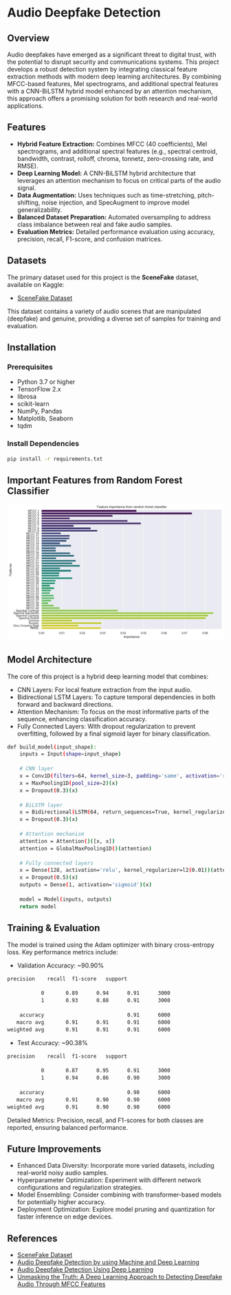 # Audio Deepfake Detection

## Overview

Audio deepfakes have emerged as a significant threat to digital trust, with the potential to disrupt security and communications systems. This project develops a robust detection system by integrating classical feature extraction methods with modern deep learning architectures. By combining MFCC-based features, Mel spectrograms, and additional spectral features with a CNN-BiLSTM hybrid model enhanced by an attention mechanism, this approach offers a promising solution for both research and real-world applications.

## Features

- **Hybrid Feature Extraction:** Combines MFCC (40 coefficients), Mel spectrograms, and additional spectral features (e.g., spectral centroid, bandwidth, contrast, rolloff, chroma, tonnetz, zero-crossing rate, and RMSE).
- **Deep Learning Model:** A CNN-BiLSTM hybrid architecture that leverages an attention mechanism to focus on critical parts of the audio signal.
- **Data Augmentation:** Uses techniques such as time-stretching, pitch-shifting, noise injection, and SpecAugment to improve model generalizability.
- **Balanced Dataset Preparation:** Automated oversampling to address class imbalance between real and fake audio samples.
- **Evaluation Metrics:** Detailed performance evaluation using accuracy, precision, recall, F1-score, and confusion matrices.

## Datasets

The primary dataset used for this project is the **SceneFake** dataset, available on Kaggle:

- [SceneFake Dataset](https://www.kaggle.com/datasets/mohammedabdeldayem/scenefake)

This dataset contains a variety of audio scenes that are manipulated (deepfake) and genuine, providing a diverse set of samples for training and evaluation.

## Installation

### Prerequisites
- Python 3.7 or higher
- TensorFlow 2.x
- librosa
- scikit-learn
- NumPy, Pandas
- Matplotlib, Seaborn
- tqdm

### Install Dependencies
```bash
pip install -r requirements.txt
```
## Important Features from Random Forest Classifier
![image alt](https://github.com/19aron98/Audio-Deepfake-Detection/blob/2ac0b2335111004ab943da15471bc14b3ebe8c9c/Feature%20Importance.png)

## Model Architecture
The core of this project is a hybrid deep learning model that combines:
- CNN Layers: For local feature extraction from the input audio.
- Bidirectional LSTM Layers: To capture temporal dependencies in both forward and backward directions.
- Attention Mechanism: To focus on the most informative parts of the sequence, enhancing classification accuracy.
- Fully Connected Layers: With dropout regularization to prevent overfitting, followed by a final sigmoid layer for binary classification.

```bash
def build_model(input_shape):
    inputs = Input(shape=input_shape)

    # CNN layer
    x = Conv1D(filters=64, kernel_size=3, padding='same', activation='relu', kernel_regularizer=l2(0.01))(inputs)
    x = MaxPooling1D(pool_size=2)(x)
    x = Dropout(0.3)(x)

    # BiLSTM layer
    x = Bidirectional(LSTM(64, return_sequences=True, kernel_regularizer=l2(0.1)))(x)
    x = Dropout(0.3)(x)

    # Attention mechanism
    attention = Attention()([x, x])
    attention = GlobalMaxPooling1D()(attention)

    # Fully connected layers
    x = Dense(128, activation='relu', kernel_regularizer=l2(0.01))(attention)
    x = Dropout(0.5)(x)
    outputs = Dense(1, activation='sigmoid')(x)

    model = Model(inputs, outputs)
    return model
```
## Training & Evaluation
The model is trained using the Adam optimizer with binary cross-entropy loss. Key performance metrics include:
- Validation Accuracy: ~90.90%
```bash
precision    recall  f1-score   support

           0       0.89      0.94      0.91      3000
           1       0.93      0.88      0.91      3000

    accuracy                           0.91      6000
   macro avg       0.91      0.91      0.91      6000
weighted avg       0.91      0.91      0.91      6000
```

- Test Accuracy: ~90.38%
```bash
precision    recall  f1-score   support

           0       0.87      0.95      0.91      3000
           1       0.94      0.86      0.90      3000

    accuracy                           0.90      6000
   macro avg       0.91      0.90      0.90      6000
weighted avg       0.91      0.90      0.90      6000
```
Detailed Metrics: Precision, recall, and F1-scores for both classes are reported, ensuring balanced performance.

## Future Improvements
- Enhanced Data Diversity: Incorporate more varied datasets, including real-world noisy audio samples.
- Hyperparameter Optimization: Experiment with different network configurations and regularization strategies.
- Model Ensembling: Consider combining with transformer-based models for potentially higher accuracy.
- Deployment Optimization: Explore model pruning and quantization for faster inference on edge devices.

## References
- [SceneFake Dataset](https://www.kaggle.com/datasets/mohammedabdeldayem/scenefake)
- [Audio Deepfake Detection by using Machine and Deep Learning](https://ieeexplore.ieee.org/document/10323004)
- [Audio Deepfake Detection Using Deep Learning](https://ieeexplore.ieee.org/abstract/document/10428163)
- [Unmasking the Truth: A Deep Learning Approach to Detecting Deepfake Audio Through MFCC Features](https://ieeexplore.ieee.org/document/10226172)
